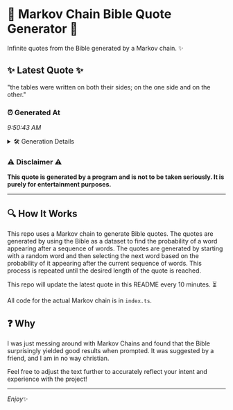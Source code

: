 # 📖 Markov Chain Bible Quote Generator 📖

Infinite quotes from the Bible generated by a Markov chain. ✨

## ✨ Latest Quote ✨
"the tables were written on both their sides; on the one side and on the other."

### ⏰ Generated At
*9:50:43 AM*

<details>
    <summary>🛠️ Generation Details</summary>
    <p>
        <strong>🌱 Seed:</strong> the<br>
        <strong>🔄 Iterations:</strong> 15<br>
        <strong>📜 Context History:</strong><br>[ the ]: tables<br>[ the, tables ]: were<br>[ the, tables, were ]: written<br>[ the, tables, were, written ]: on<br>[ the, tables, were, written, on ]: both<br>[ the, tables, were, written, on, both ]: their<br>[ tables, were, written, on, both, their ]: sides;<br>[ were, written, on, both, their, sides; ]: on<br>[ written, on, both, their, sides;, on ]: the<br>[ on, both, their, sides;, on, the ]: one<br>[ both, their, sides;, on, the, one ]: side<br>[ their, sides;, on, the, one, side ]: and<br>[ sides;, on, the, one, side, and ]: on<br>[ on, the, one, side, and, on ]: the<br>[ the, one, side, and, on, the ]: other.<br>
    </p>
</details>

### ⚠️ Disclaimer ⚠️
**This quote is generated by a program and is not to be taken seriously. It is purely for entertainment purposes.**

---

## 🔍 How It Works

This repo uses a Markov chain to generate Bible quotes. The quotes are generated by using the Bible as a dataset to find the probability of a word appearing after a sequence of words. The quotes are generated by starting with a random word and then selecting the next word based on the probability of it appearing after the current sequence of words. This process is repeated until the desired length of the quote is reached.

This repo will update the latest quote in this README every 10 minutes. ⏳

All code for the actual Markov chain is in `index.ts`.

## ❓ Why

I was just messing around with Markov Chains and found that the Bible surprisingly yielded good results when prompted. 
It was suggested by a friend, and I am in no way christian.

Feel free to adjust the text further to accurately reflect your intent and experience with the project!

---

*Enjoy*✨
